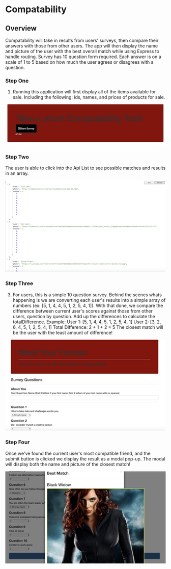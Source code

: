 # Compatability


## Overview

Compatability will take in results from users' surveys, then compare their answers with those from other users. The app will then display the name and picture of the user with the best overall match while using Express to handle routing. Survey has 10 question form required. Each answer is on a scale of 1 to 5 based on how much the user agrees or disagrees with a question.



### Step One

1) Running this application will first display all of the items available for sale. Including the following:
 ids, names, and prices of products for sale.



![](images/home.png)

### Step Two

The user is able to click into the Api List to see possible matches and results in an array.


![](images/ApiList.png)


### Step Three

3) For users, this is a simple 10 question survey. Behind the scenes whats happening is we are converting each user's results into a simple array of numbers (ex: [5, 1, 4, 4, 5, 1, 2, 5, 4, 1]). With that done, we compare the difference between current user's scores against those from other users, question by question. Add up the differences to calculate the totalDifference. Example: User 1: [5, 1, 4, 4, 5, 1, 2, 5, 4, 1] User 2: [3, 2, 6, 4, 5, 1, 2, 5, 4, 1] Total Difference: 2 + 1 + 2 = 5 The closest match will be the user with the least amount of difference!



![](images/Survey.png)

### Step Four

Once we've found the current user's most compatible friend, and the submit button is clicked we display the result as a modal pop-up. The modal will display both the name and picture of the closest match!

![](images/Match.png)

